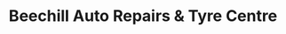 ---
title: "Beechill Auto Repairs & Tyre Centre"
url: /belfast/beechill-auto-repairs-und-tyre-centre/
shop: Autowerkstatt
---